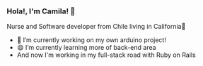 ### Hola!, I'm Camila! 👋 

Nurse and Software developer from Chile living in California👯

- 🔭 I’m currently working on my own arduino project!
- 😄 I’m currently learning more of back-end area
- And now I'm working in my full-stack road with Ruby on Rails


